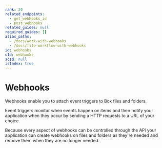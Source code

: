 ```yaml
---
rank: 20
related_endpoints:
  - get_webhooks_id
  - post_webhooks
related_guides: null
required_guides: []
alias_paths:
  - /docs/work-with-webhooks
  - /docs/file-workflow-with-webhooks
id: webhooks
cId: webhooks
scId: null
isIndex: true
---
```


# Webhooks

Webhooks enable you to attach event triggers to Box files and folders.

Event triggers monitor when events happen on items and then notify your
application when they occur by sending a HTTP requests to a URL of your choice.

Because every aspect of webhooks can be controlled through the API your
application can create webhooks on files and folders as they're needed and
remove them when they are no longer needed.
